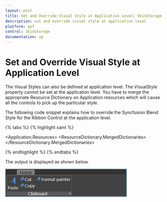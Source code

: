 ```yaml
---
layout: post
title: Set and Override Visual Style at Application Level| SkinStorage | Wpf | Syncfusion
description: set and override visual style at application level
platform: wpf
control: SkinStorage
documentation: ug
---
```


# Set and Override Visual Style at Application Level

The Visual Styles can also be defined at application level. The VisualStyle property cannot be set at the application level. You have to merge the appropriate Resource Dictionary on Application resources which will cause all the controls to pick up the particular style.

The following code snippet explains how to override the Syncfusion Blend Style for the Ribbon Control at the application level.

{% tabs %}
{% highlight xaml %}

<Application x:Class="WpfApplication2.App"
xmlns="http://schemas.microsoft.com/winfx/2006/xaml/presentation"
xmlns:x="http://schemas.microsoft.com/winfx/2006/xaml" xmlns:syncfusion="http://schemas.syncfusion.com/wpf"
StartupUri="MainWindow.xaml">
<Application.Resources>
<ResourceDictionary>
<ResourceDictionary.MergedDictionaries>
<ResourceDictionary Source="/Syncfusion.Tools.WPF;component/Framework/Ribbon/Themes/BlendStyle.xaml"/>
</ResourceDictionary.MergedDictionaries>
<Style TargetType="syncfusion:Ribbon" BasedOn="{StaticResource BlendRibbonStyle}">
<Setter Property="FontSize" Value="19"/>
</Style>
</ResourceDictionary>
</Application.Resources>
</Application>

{% endhighlight %}
{% endtabs %}

The output is displayed as shown below.

![](Set-and-Override-Visual-Style-at-Application-Level_images/Set-and-Override-Visual-Style-at-Application-Level_img1.png)
